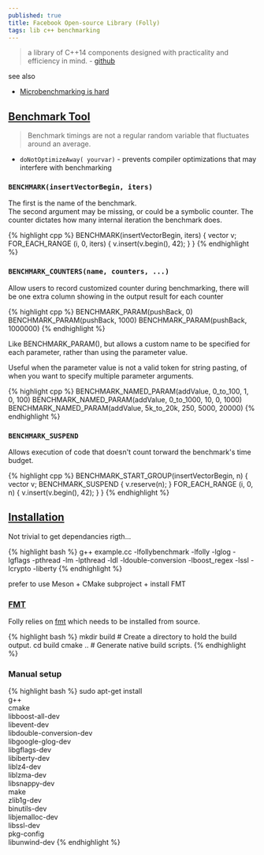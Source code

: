 ```yaml
---
published: true
title: Facebook Open-source Library (Folly)
tags: lib c++ benchmarking
---
```

>  a library of C++14 components designed with practicality and efficiency in mind. - [github](https://github.com/facebook/folly)

  
see also
- [Microbenchmarking is hard](https://stackoverflow.com/a/50934895/51386)

## [Benchmark Tool](https://github.com/facebook/folly/blob/master/folly/docs/Benchmark.md)
> Benchmark timings are not a regular random variable that fluctuates around an average. 

- `doNotOptimizeAway( yourvar)` -  prevents compiler optimizations that may interfere with benchmarking 

### `BENCHMARK(insertVectorBegin, iters)`

The first is the name of the benchmark.  
The second argument may be missing, or could be a symbolic counter. The counter dictates how many internal iteration the benchmark does.

{% highlight cpp %}
BENCHMARK(insertVectorBegin, iters) {
    vector<int> v;
    FOR_EACH_RANGE (i, 0, iters) {
      v.insert(v.begin(), 42);
    }
  }
{% endhighlight %}

### `BENCHMARK_COUNTERS(name, counters, ...)` 
Allow users to record customized counter during benchmarking,
there will be one extra column showing in the output result for each counter

{% highlight cpp %}
BENCHMARK_PARAM(pushBack, 0)
BENCHMARK_PARAM(pushBack, 1000)
BENCHMARK_PARAM(pushBack, 1000000)
{% endhighlight %}

Like BENCHMARK_PARAM(), but allows a custom name to be specified for each
parameter, rather than using the parameter value.
  
Useful when the parameter value is not a valid token for string pasting,
of when you want to specify multiple parameter arguments.
  
{% highlight cpp %}
BENCHMARK_NAMED_PARAM(addValue, 0_to_100, 1, 0, 100)
BENCHMARK_NAMED_PARAM(addValue, 0_to_1000, 10, 0, 1000)
BENCHMARK_NAMED_PARAM(addValue, 5k_to_20k, 250, 5000, 20000)
{% endhighlight %}

### `BENCHMARK_SUSPEND`
  
Allows execution of code that doesn't count torward the benchmark's time budget.

{% highlight cpp %}
BENCHMARK_START_GROUP(insertVectorBegin, n) {
    vector<int> v;
    BENCHMARK_SUSPEND {
      v.reserve(n);
    }
    FOR_EACH_RANGE (i, 0, n) {
      v.insert(v.begin(), 42);
    }
  }
{% endhighlight %}
  
## [Installation](https://github.com/facebook/folly#ubuntu-1604-lts)

Not trivial to get dependancies rigth...

{% highlight bash %}
g++  example.cc -lfollybenchmark -lfolly -lglog -lgflags -pthread -lm -lpthread -ldl -ldouble-conversion -lboost_regex -lssl -lcrypto -liberty
{% endhighlight %}

prefer to use Meson + CMake subproject + install FMT

### [FMT](https://github.com/fmtlib/fmt)
Folly relies on [fmt](https://github.com/fmtlib/fmt) which needs to be installed from source.

{% highlight bash %}
mkdir build          # Create a directory to hold the build output.
cd build
cmake ..  # Generate native build scripts.
{% endhighlight %}

### Manual setup

{% highlight bash %}
sudo apt-get install \
    g++ \
    cmake \
    libboost-all-dev \
    libevent-dev \
    libdouble-conversion-dev \
    libgoogle-glog-dev \
    libgflags-dev \
    libiberty-dev \
    liblz4-dev \
    liblzma-dev \
    libsnappy-dev \
    make \
    zlib1g-dev \
    binutils-dev \
    libjemalloc-dev \
    libssl-dev \
    pkg-config \
    libunwind-dev
{% endhighlight %}
